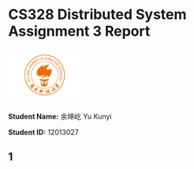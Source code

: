 # CS328 Distributed System Assignment 3 Report

<img src="./imgs/LOGO.png" alt="LOGO" width=30% />

**Student Name:** 余坤屹 Yu Kunyi

**Student ID:** 12013027



## 1 
